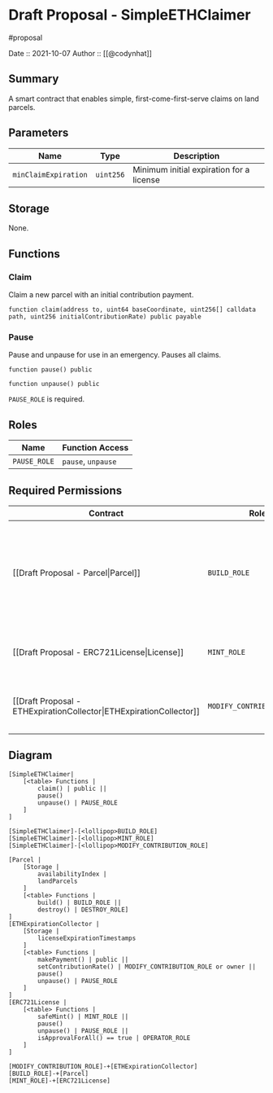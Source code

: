 # Draft Proposal - SimpleETHClaimer
#proposal

Date :: 2021-10-07
Author :: [[@codynhat]]

## Summary
A smart contract that enables simple, first-come-first-serve claims on land parcels.

## Parameters
| Name                  | Type      | Description                             |
| --------------------- | --------- | --------------------------------------- |
| `minClaimExpiration`       | `uint256` | Minimum initial expiration for a license        |

## Storage
None.

## Functions
### Claim
Claim a new parcel with an initial contribution payment.

```
function claim(address to, uint64 baseCoordinate, uint256[] calldata path, uint256 initialContributionRate) public payable
```

### Pause
Pause and unpause for use in an emergency. Pauses all claims.

```
function pause() public
```

```
function unpause() public
```

`PAUSE_ROLE` is required.

## Roles
| Name                       | Function Access       |
| -------------------------- | --------------------- |
| `PAUSE_ROLE`               | `pause`, `unpause`    |

## Required Permissions
| Contract                                                            | Role                       | Reason                                                                                           |
| ------------------------------------------------------------------- | -------------------------- | ------------------------------------------------------------------------------------------------ |
| [[Draft Proposal - Parcel\|Parcel]]                                 | `BUILD_ROLE`               | Builds a new parcel with the given base coordinate and path, if the payment and contribution are valid. |
| [[Draft Proposal - ERC721License\|License]]                               | `MINT_ROLE`                | Mints a license if parcel is successfully minted                                                 |
| [[Draft Proposal - ETHExpirationCollector\|ETHExpirationCollector]] | `MODIFY_CONTRIBUTION_ROLE` | Sets initial contribution rate when mint is successful                                           | 

## Diagram
```nomnoml
[SimpleETHClaimer|
	[<table> Functions |
		claim() | public ||
		pause() 
		unpause() | PAUSE_ROLE
	]
]

[SimpleETHClaimer]-[<lollipop>BUILD_ROLE]
[SimpleETHClaimer]-[<lollipop>MINT_ROLE]
[SimpleETHClaimer]-[<lollipop>MODIFY_CONTRIBUTION_ROLE]

[Parcel |
	[Storage |
		availabilityIndex |
		landParcels
	]
	[<table> Functions |
		build() | BUILD_ROLE || 
		destroy() | DESTROY_ROLE]
]
[ETHExpirationCollector | 
	[Storage |
		licenseExpirationTimestamps
	]
	[<table> Functions |
		makePayment() | public ||
		setContributionRate() | MODIFY_CONTRIBUTION_ROLE or owner ||
		pause() 
		unpause() | PAUSE_ROLE
	]
]
[ERC721License | 
	[<table> Functions |
		safeMint() | MINT_ROLE || 
		pause() 
		unpause() | PAUSE_ROLE || 
    	isApprovalForAll() == true | OPERATOR_ROLE
	]
]
	
[MODIFY_CONTRIBUTION_ROLE]-+[ETHExpirationCollector]
[BUILD_ROLE]-+[Parcel]
[MINT_ROLE]-+[ERC721License]
```